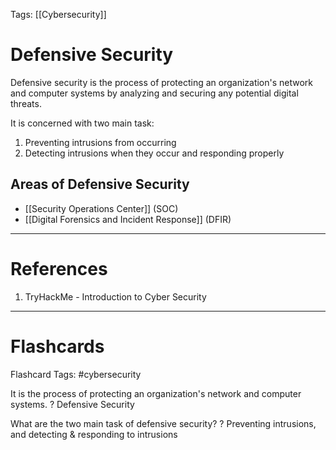 Tags: [[Cybersecurity]]
# Defensive Security

Defensive security is the process of protecting an organization's network and computer systems by analyzing and securing any potential digital threats.

It is concerned with two main task:
1. Preventing intrusions from occurring
2. Detecting intrusions when they occur and responding properly

## Areas of Defensive Security

- [[Security Operations Center]] (SOC)
- [[Digital Forensics and Incident Response]] (DFIR)

---
# References

1. TryHackMe - Introduction to Cyber Security

---
# Flashcards

Flashcard Tags: #cybersecurity 

It is the process of protecting an organization's network and computer systems.
?
Defensive Security
<!--SR:!2024-04-30,1,230-->

What are the two main task of defensive security?
?
Preventing intrusions, and detecting & responding to intrusions
<!--SR:!2024-05-02,3,250-->
